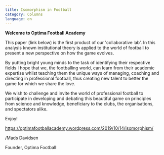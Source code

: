 ```yaml
---
title: Isomorphism in Football
category: Columns
language: en
---
```

**Welcome to Optima Football Academy**

This paper (link below) is the first product of our 'collaborative lab'. In this analysis known institutional theory is applied to the world of football to present a new perspective on how the game evolves.

By putting bright young minds to the task of identifying their respective fields I hope that we, the footballing world, can learn from their academic expertise whilst teaching them the unique ways of managing, coaching and directing in professional football, thus creating new talent to better the game for which we share the love.

We wish to challenge and invite the world of professional football to participate in developing and debating this beautiful game on principles from science and knowledge, beneficiary to the clubs, the organisations, and spectators alike.

Enjoy!

<https://optimafootballacademy.wordpress.com/2019/10/14/isomorphism/>

/Mads Davidsen

Founder, Optima Football
